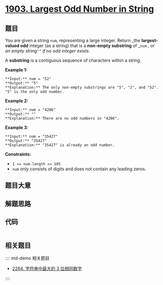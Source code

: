 # [1903. Largest Odd Number in String](https://leetcode.com/problems/largest-odd-number-in-string)

## 题目

You are given a string `num`, representing a large integer. Return _the
**largest-valued odd** integer (as a string) that is a **non-empty substring**
of _`num` _, or an empty string_`""` _if no odd integer exists_.

A **substring** is a contiguous sequence of characters within a string.



**Example 1:**

    
    
    **Input:** num = "52"
    **Output:** "5"
    **Explanation:** The only non-empty substrings are "5", "2", and "52". "5" is the only odd number.
    

**Example 2:**

    
    
    **Input:** num = "4206"
    **Output:** ""
    **Explanation:** There are no odd numbers in "4206".
    

**Example 3:**

    
    
    **Input:** num = "35427"
    **Output:** "35427"
    **Explanation:** "35427" is already an odd number.
    



**Constraints:**

  * `1 <= num.length <= 105`
  * `num` only consists of digits and does not contain any leading zeros.


## 题目大意

## 解题思路

## 代码

```javascript

```

## 相关题目

:::: md-demo 相关题目
- [2264. 字符串中最大的 3 位相同数字](https://leetcode.com/problems/largest-3-same-digit-number-in-string)

::::
